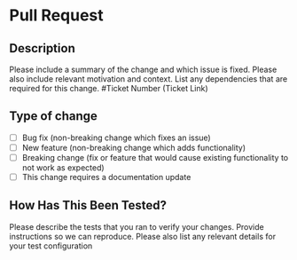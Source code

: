 # Pull Request
## Description
Please include a summary of the change and which issue is fixed. Please also include relevant motivation and context. List any dependencies that are required for this change.
#Ticket Number
(Ticket Link)

## Type of change
- [ ] Bug fix (non-breaking change which fixes an issue)
- [ ] New feature (non-breaking change which adds functionality)
- [ ] Breaking change (fix or feature that would cause existing functionality to not work as expected)
- [ ] This change requires a documentation update

## How Has This Been Tested?
Please describe the tests that you ran to verify your changes. Provide instructions so we can reproduce. Please also list any relevant details for your test configuration
